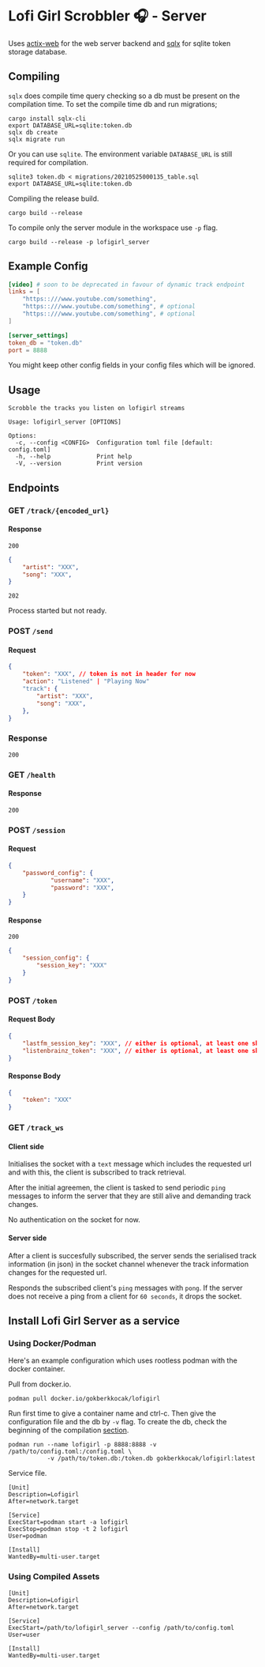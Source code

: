 # Lofi Girl Scrobbler 🎧 - Server 

Uses [actix-web](https://actix.rs/) for the web server backend and [sqlx](https://github.com/launchbadge/sqlx) for sqlite token storage database.

## Compiling

```sqlx``` does compile time query checking so a db must be present on the compilation time. To set the compile time db and run migrations;

```
cargo install sqlx-cli
export DATABASE_URL=sqlite:token.db
sqlx db create 
sqlx migrate run
```

Or you can use ```sqlite```. The environment variable ```DATABASE_URL``` is still required for compilation.

```
sqlite3 token.db < migrations/20210525000135_table.sql 
export DATABASE_URL=sqlite:token.db
```

Compiling the release build.

```
cargo build --release
```

To compile only the server module in the workspace use ```-p``` flag.

```
cargo build --release -p lofigirl_server
```

## Example Config

```toml
[video] # soon to be deprecated in favour of dynamic track endpoint
links = [
    "https::///www.youtube.com/something",
    "https::///www.youtube.com/something", # optional
    "https::///www.youtube.com/something", # optional
]

[server_settings]
token_db = "token.db"
port = 8888 
```

You might keep other config fields in your config files which will be ignored.

## Usage
```
Scrobble the tracks you listen on lofigirl streams

Usage: lofigirl_server [OPTIONS]

Options:
  -c, --config <CONFIG>  Configuration toml file [default: config.toml]
  -h, --help             Print help
  -V, --version          Print version
```

## Endpoints

### GET `/track/{encoded_url}`

#### Response

`200`

```json
{
    "artist": "XXX",
    "song": "XXX",
}
```

`202` 

Process started but not ready.

### POST `/send`

#### Request

```json
{
    "token": "XXX", // token is not in header for now
    "action": "Listened" | "Playing Now"  
    "track": {
        "artist": "XXX",
        "song": "XXX",
    },
}
```

### Response

`200`

### GET `/health`

#### Response

`200`

### POST `/session`

#### Request

```json
{
    "password_config": {
            "username": "XXX",
            "password": "XXX",
    }
}
```

#### Response

`200`

```json
{
    "session_config": {
        "session_key": "XXX"
    }
}
```

### POST `/token`

#### Request Body

```json
{
    "lastfm_session_key": "XXX", // either is optional, at least one should be present
    "listenbrainz_token": "XXX", // either is optional, at least one should be present
}
```

#### Response Body

```json
{
    "token": "XXX"
}
```

### GET `/track_ws`

#### Client side

Initialises the socket with a `text` message which includes the requested url and with this, the client is subscribed to track retrieval.

After the initial agreemen, the client is tasked to send periodic `ping` messages to inform the server that they are still alive and demanding track changes.

No authentication on the socket for now.

#### Server side

After a client is succesfully subscribed, the server sends the serialised track information (in json) in the socket channel whenever the track information changes for the requested url.

Responds the subscribed client's `ping` messages with `pong`. If the server does not receive a ping from a client for `60 seconds`, it drops the socket. 

## Install Lofi Girl Server as a service

### Using Docker/Podman

Here's an example configuration which uses rootless podman with the docker container.

Pull from docker.io.

```
podman pull docker.io/gokberkkocak/lofigirl
```

Run first time to give a container name and ctrl-c. Then give the configuration file and the db by ```-v``` flag. To create the db, check the beginning of the compilation [section](#compiling).

```
podman run --name lofigirl -p 8888:8888 -v /path/to/config.toml:/config.toml \
           -v /path/to/token.db:/token.db gokberkkocak/lofigirl:latest
```

Service file.

```
[Unit]
Description=Lofigirl
After=network.target

[Service]
ExecStart=podman start -a lofigirl
ExecStop=podman stop -t 2 lofigirl
User=podman

[Install]
WantedBy=multi-user.target
```

### Using Compiled Assets

```
[Unit]
Description=Lofigirl
After=network.target

[Service]
ExecStart=/path/to/lofigirl_server --config /path/to/config.toml
User=user

[Install]
WantedBy=multi-user.target
```
